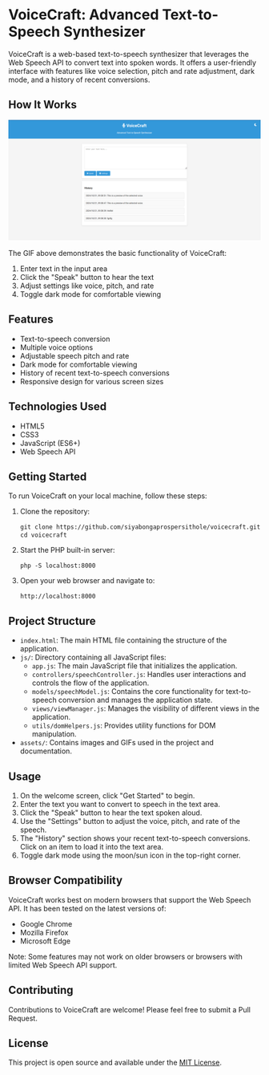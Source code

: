 # VoiceCraft: Advanced Text-to-Speech Synthesizer

VoiceCraft is a web-based text-to-speech synthesizer that leverages the Web Speech API to convert text into spoken words. It offers a user-friendly interface with features like voice selection, pitch and rate adjustment, dark mode, and a history of recent conversions.

## How It Works

![VoiceCraft Demo](assets/how-it-works.gif)

The GIF above demonstrates the basic functionality of VoiceCraft:

1. Enter text in the input area
2. Click the "Speak" button to hear the text
3. Adjust settings like voice, pitch, and rate
4. Toggle dark mode for comfortable viewing

## Features

- Text-to-speech conversion
- Multiple voice options
- Adjustable speech pitch and rate
- Dark mode for comfortable viewing
- History of recent text-to-speech conversions
- Responsive design for various screen sizes

## Technologies Used

- HTML5
- CSS3
- JavaScript (ES6+)
- Web Speech API

## Getting Started

To run VoiceCraft on your local machine, follow these steps:

1. Clone the repository:

   ```
   git clone https://github.com/siyabongaprospersithole/voicecraft.git
   cd voicecraft
   ```

2. Start the PHP built-in server:

   ```
   php -S localhost:8000
   ```

3. Open your web browser and navigate to:
   ```
   http://localhost:8000
   ```

## Project Structure

- `index.html`: The main HTML file containing the structure of the application.
- `js/`: Directory containing all JavaScript files:
  - `app.js`: The main JavaScript file that initializes the application.
  - `controllers/speechController.js`: Handles user interactions and controls the flow of the application.
  - `models/speechModel.js`: Contains the core functionality for text-to-speech conversion and manages the application state.
  - `views/viewManager.js`: Manages the visibility of different views in the application.
  - `utils/domHelpers.js`: Provides utility functions for DOM manipulation.
- `assets/`: Contains images and GIFs used in the project and documentation.

## Usage

1. On the welcome screen, click "Get Started" to begin.
2. Enter the text you want to convert to speech in the text area.
3. Click the "Speak" button to hear the text spoken aloud.
4. Use the "Settings" button to adjust the voice, pitch, and rate of the speech.
5. The "History" section shows your recent text-to-speech conversions. Click on an item to load it into the text area.
6. Toggle dark mode using the moon/sun icon in the top-right corner.

## Browser Compatibility

VoiceCraft works best on modern browsers that support the Web Speech API. It has been tested on the latest versions of:

- Google Chrome
- Mozilla Firefox
- Microsoft Edge

Note: Some features may not work on older browsers or browsers with limited Web Speech API support.

## Contributing

Contributions to VoiceCraft are welcome! Please feel free to submit a Pull Request.

## License

This project is open source and available under the [MIT License](LICENSE).
